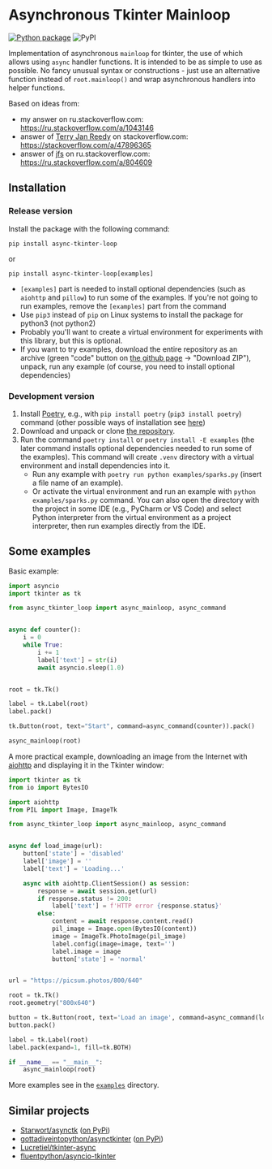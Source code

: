 # Asynchronous Tkinter Mainloop

[![Python package](https://github.com/insolor/asynctk/actions/workflows/python-package.yml/badge.svg)](https://github.com/insolor/asynctk/actions/workflows/python-package.yml)
![PyPI](https://img.shields.io/pypi/v/async-tkinter-loop)

Implementation of asynchronous `mainloop` for tkinter, the use of which allows using `async` handler functions.
It is intended to be as simple to use as possible. No fancy unusual syntax or constructions - just use an alternative
function instead of `root.mainloop()` and wrap asynchronous handlers into helper functions.

Based on ideas from:

* my answer on ru.stackoverflow.com: <https://ru.stackoverflow.com/a/1043146>
* answer of [Terry Jan Reedy](https://stackoverflow.com/users/722804) on stackoverflow.com:
  <https://stackoverflow.com/a/47896365>
* answer of [jfs](https://ru.stackoverflow.com/users/23044) on ru.stackoverflow.com:
  <https://ru.stackoverflow.com/a/804609>

## Installation

### Release version

Install the package with the following command:

```
pip install async-tkinter-loop
```
or
```
pip install async-tkinter-loop[examples]
```

- `[examples]` part is needed to install optional dependencies (such as `aiohttp` and `pillow`) to run some of the
  examples. If you're not going to run examples, remove the `[examples]` part from the command
- Use `pip3` instead of `pip` on Linux systems to install the package for python3 (not python2)
- Probably you'll want to create a virtual environment for experiments with this library, but this is optional.
- If you want to try examples, download the entire repository as an archive (green "code" button on
  [the github page](https://github.com/insolor/async-tkinter-loop) →
  "Download ZIP"), unpack, run any example (of course, you need to install optional dependencies)

### Development version

1. Install [Poetry](https://python-poetry.org), e.g., with `pip install poetry` (`pip3 install poetry`) command
   (other possible ways of installation see [here](https://python-poetry.org/docs/#installation))
2. Download and unpack or clone [the repository](https://github.com/insolor/async-tkinter-loop).
3. Run the command `poetry install` or `poetry install -E examples` (the later command installs optional dependencies
   needed to run some of the examples). This command will create `.venv` directory with a virtual environment and
   install dependencies into it.
   - Run any example with `poetry run python examples/sparks.py` (insert a file name of an example).
   - Or activate the virtual environment and run an example with `python examples/sparks.py` command. You can also open
     the directory with the project in some IDE (e.g., PyCharm or VS Code) and select Python interpreter from the
     virtual environment as a project interpreter, then run examples directly from the IDE.

## Some examples

Basic example:
```python
import asyncio
import tkinter as tk

from async_tkinter_loop import async_mainloop, async_command


async def counter():
    i = 0
    while True:
        i += 1
        label['text'] = str(i)
        await asyncio.sleep(1.0)


root = tk.Tk()

label = tk.Label(root)
label.pack()

tk.Button(root, text="Start", command=async_command(counter)).pack()

async_mainloop(root)
```

A more practical example, downloading an image from the Internet with [aiohttp](https://github.com/aio-libs/aiohttp)
and displaying it in the Tkinter window:

```python
import tkinter as tk
from io import BytesIO

import aiohttp
from PIL import Image, ImageTk

from async_tkinter_loop import async_mainloop, async_command


async def load_image(url):
    button['state'] = 'disabled'
    label['image'] = ''
    label['text'] = 'Loading...'

    async with aiohttp.ClientSession() as session:
        response = await session.get(url)
        if response.status != 200:
            label['text'] = f'HTTP error {response.status}'
        else:
            content = await response.content.read()
            pil_image = Image.open(BytesIO(content))
            image = ImageTk.PhotoImage(pil_image)
            label.config(image=image, text='')
            label.image = image
            button['state'] = 'normal'


url = "https://picsum.photos/800/640"

root = tk.Tk()
root.geometry("800x640")

button = tk.Button(root, text='Load an image', command=async_command(load_image, url))
button.pack()

label = tk.Label(root)
label.pack(expand=1, fill=tk.BOTH)

if __name__ == "__main__":
    async_mainloop(root)
```


More examples see in the [`examples`](https://github.com/insolor/async-tkinter-loop/tree/main/examples) directory.


## Similar projects

* [Starwort/asynctk](https://github.com/Starwort/asynctk) ([on PyPi](https://pypi.org/project/asynctk/))
* [gottadiveintopython/asynctkinter](https://github.com/gottadiveintopython/asynctkinter) ([on PyPi](https://pypi.org/project/asynctkinter/))
* [Lucretiel/tkinter-async](https://github.com/Lucretiel/tkinter-async)
* [fluentpython/asyncio-tkinter](https://github.com/fluentpython/asyncio-tkinter)
